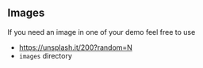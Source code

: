 ## Images

If you need an image in one of your demo feel free to use

* https://unsplash.it/200?random=N
* `images` directory
